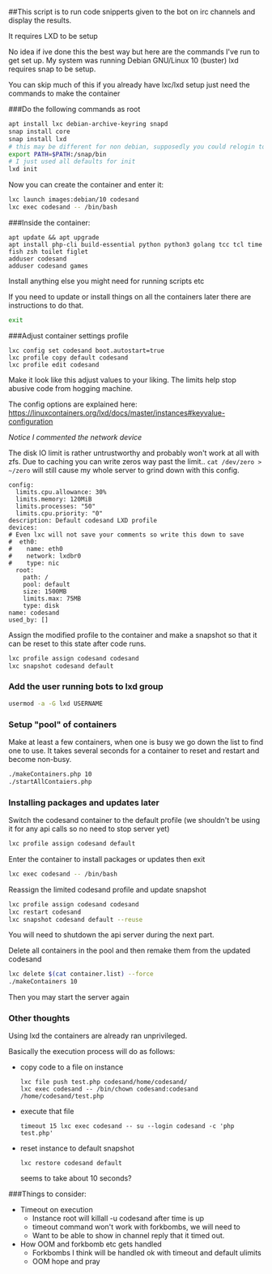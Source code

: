 ##This script is to run code snipperts given to the bot on irc channels and display the results.

It requires LXD to be setup


No idea if ive done this the best way but here are the commands I've run to get set up. My system was running Debian GNU/Linux 10 (buster)
lxd requires snap to be setup.

You can skip much of this if you already have lxc/lxd setup just need the commands to make the container

###Do the following commands as root
```bash
apt install lxc debian-archive-keyring snapd
snap install core
snap install lxd
# this may be different for non debian, supposedly you could relogin too
export PATH=$PATH:/snap/bin
# I just used all defaults for init
lxd init
```
Now you can create the container and enter it:
```bash
lxc launch images:debian/10 codesand
lxc exec codesand -- /bin/bash
```

###Inside the container:

```
apt update && apt upgrade
apt install php-cli build-essential python python3 golang tcc tcl time fish zsh toilet figlet
adduser codesand
adduser codesand games
```
Install anything else you might need for running scripts etc

If you need to update or install things on all the containers later there are instructions to do that. 
```bash
exit
```

###Adjust container settings profile
```
lxc config set codesand boot.autostart=true
lxc profile copy default codesand
lxc profile edit codesand
```
Make it look like this adjust values to your liking.
The limits help stop abusive code from hogging machine.

The config options are explained here: https://linuxcontainers.org/lxd/docs/master/instances#keyvalue-configuration

*Notice I commented the network device*

The disk IO limit is rather untrustworthy and probably won't work at all with zfs. Due to caching you can write zeros way past the limit.. `cat /dev/zero > ~/zero` will still cause my whole server to grind down with this config.
```
config:
  limits.cpu.allowance: 30%
  limits.memory: 120MiB
  limits.processes: "50"
  limits.cpu.priority: "0"
description: Default codesand LXD profile
devices:
# Even lxc will not save your comments so write this down to save
#  eth0:
#    name: eth0
#    network: lxdbr0
#    type: nic
  root:
    path: /
    pool: default
    size: 1500MB
    limits.max: 75MB
    type: disk
name: codesand
used_by: []
```
Assign the modified profile to the container and make a snapshot so that it can be reset to this state after code runs.

```bash
lxc profile assign codesand codesand
lxc snapshot codesand default
```

### Add the user running bots to lxd group
```bash
usermod -a -G lxd USERNAME
```

### Setup "pool" of containers
Make at least a few containers, when one is busy we go down the list to find one to use. It takes several seconds for a container to reset and restart and become non-busy.

```bash
./makeContainers.php 10
./startAllContaiers.php
```

### Installing packages and updates later
Switch the codesand container to the default profile (we shouldn't be using it for any api calls so no need to stop server yet)
```bash
lxc profile assign codesand default
```
Enter the container to install packages or updates then exit
```bash
lxc exec codesand -- /bin/bash
```
Reassign the limited codesand profile and update snapshot
```bash
lxc profile assign codesand codesand
lxc restart codesand
lxc snapshot codesand default --reuse
```
You will need to shutdown the api server during the next part.

Delete all containers in the pool and then remake them from the updated codesand
```bash
lxc delete $(cat container.list) --force
./makeContainers 10
```
Then you may start the server again

### Other thoughts
Using lxd the containers are already ran unprivileged.


Basically the execution process will do as follows:
* copy code to a file on instance
  ```
  lxc file push test.php codesand/home/codesand/
  lxc exec codesand -- /bin/chown codesand:codesand /home/codesand/test.php
  ```
* execute that file
  ```
  timeout 15 lxc exec codesand -- su --login codesand -c 'php test.php'
  ```
* reset instance to default snapshot
  ```
  lxc restore codesand default
  ```
  seems to take about 10 seconds?


###Things to consider:
* Timeout on execution
  * Instance root will killall -u codesand after time is up
  * timeout command won't work with forkbombs, we will need to 
  * Want to be able to show in channel reply that it timed out.
* How OOM and forkbomb etc gets handled
  * Forkbombs I think will be handled ok with timeout and default ulimits
  * OOM hope and pray
